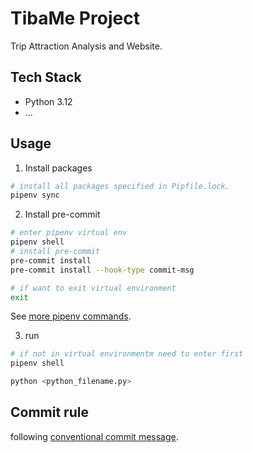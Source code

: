 # TibaMe Project

Trip Attraction Analysis and Website.

## Tech Stack
- Python 3.12
- ...


## Usage

1. Install packages
```sh
# install all packages specified in Pipfile.lock.
pipenv sync
```

2. Install pre-commit
```sh
# enter pipenv virtual env
pipenv shell
# install pre-commit
pre-commit install
pre-commit install --hook-type commit-msg

# if want to exit virtual environment
exit
```
See [more pipenv commands](https://medium.com/tsungs-blog/python-%E8%AE%93pipenv-%E5%B9%AB%E4%BD%A0%E5%81%9A%E5%A5%97%E4%BB%B6%E7%AE%A1%E7%90%86-bb284e865dc1).

3. run
```sh
# if not in virtual environmentm need to enter first
pipenv shell

python <python_filename.py>
```

## Commit rule
following [conventional commit message](https://www.conventionalcommits.org/en/v1.0.0/).
